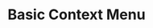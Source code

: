 ---
title: Basic Context Menu
category: Application
paid: false
isActive: true
ltr: {"preview":"function App() {\nconst MenuItem = ({ children, ...props }) => (\n    <li key={props.key || \"\"}>\n        <button {...props} className=\"w-full flex items-center justify-between gap-x-2 px-2 py-1.5 hover:text-white hover:bg-blue-600 active:bg-blue-500 rounded-lg duration-150 group cursor-default\" role=\"menuitem\">\n            {children}\n        </button>\n    </li>\n)\n\nconst CommandItem = ({ children, ...props }) => (\n    <span {...props} className=\"text-gray-500 group-hover:text-white duration-150\">\n        {children}\n    </span>\n)\n\n    const contextmenuRef = React.useRef()\n    const contextmenuHandler = React.useRef()\n    const [isActive, setIsActive] = React.useState(false)\n    const [position, setPosition] = React.useState({ x: 0, y: 0 })\n\n    const menuItems = {\n        group_1: [\n            {\n                name: \"Share\",\n                command: \"\"\n            },\n            {\n                name: \"Get link\",\n                command: \"\"\n            },\n            {\n                name: \"Move to\",\n                command: \"Ctrl+M\"\n            },\n        ],\n        group_2: [\n            {\n                name: \"Copy link\",\n                command: \"Ctrl+C\"\n            },\n        ],\n        group_3: [\n            {\n                name: \"Rename\",\n                command: \"\"\n            },\n            {\n                name: \"Duplicate\",\n                command: \"\"\n            },\n        ],\n        group_4: [\n            {\n                name: \"Delete\",\n                command: \"Ctrl+D\"\n            },\n            {\n                name: \"Archieve\",\n                command: \"\"\n            },\n            {\n                name: \"Import files\",\n                command: \"\"\n            },\n        ],\n    }\n\n    const handlecontextMenu = (e) => {\n        e.preventDefault()\n        const { pageX, pageY } = e\n        setIsActive(true)\n        setTimeout(() => {\n            const rect = contextmenuRef.current.getBoundingClientRect();\n            const x = (pageX + rect.width) > window.innerWidth ? (window.innerWidth - rect.width) : pageX + 2;\n            const y = (pageY + rect.height) > window.innerHeight ? (window.innerHeight - rect.height) : pageY + 2;\n            setPosition({ x, y })\n            contextmenuRef.current.classList.remove(\"opacity-0\")\n            document.documentElement.classList.add(\"overflow-hidden\")\n        }, 100)\n    }\n\n    const resetToDefault = () => {\n        setIsActive(false)\n        document.documentElement.classList.remove(\"overflow-hidden\")\n    }\n\n    React.useEffect(() => {\n        document.addEventListener(\"click\", () => resetToDefault())\n        document.addEventListener(\"contextmenu\", (e) => {\n            if (contextmenuHandler.current && !contextmenuHandler.current.contains(e.target)) resetToDefault()\n        })\n    }, [])\n\n\n    return (\n        <main className=\"px-4 pt-12\" style={{height: \"520px\"}}>\n            {/* Card */}\n            <div ref={contextmenuHandler} onContextMenu={handlecontextMenu} className=\"max-w-sm h-32 mx-auto rounded-lg border border-dashed bg-gray-50 text-sm flex items-center justify-center select-none text-gray-600\">\n                <p>Right click here.</p>\n            </div>\n            {/* The context menu */}\n            {\n                isActive ? (\n                    <div ref={contextmenuRef} className=\"fixed z-10 opacity-0 max-w-[17rem] w-full rounded-lg bg-white shadow-md border text-sm text-gray-800\" style={{ top: `${position.y}px`, left: `${position.x}px` }}>\n                        <ul className=\"px-2 py-1.5\" role=\"menu\">\n                            {\n                                menuItems.group_1.map((item, idx) => (\n                                    <MenuItem key={idx}>\n                                        {item.name}\n                                        <CommandItem>\n                                            {item.command}\n                                        </CommandItem>\n                                    </MenuItem>\n                                ))\n                            }\n                        </ul>\n                        {[menuItems.group_2, menuItems.group_3, menuItems.group_4].map((group, i) => (\n                            <ul className=\"px-2 py-1.5 border-t\" role=\"menu\" key={i}>\n                                {group.map((item, idx) => (\n                                    <MenuItem key={idx}>\n                                        {item.name}\n                                        <CommandItem>\n                                            {item.command}\n                                        </CommandItem>\n                                    </MenuItem>\n                                ))}\n                            </ul>\n                        ))}\n                    </div>\n                ) : \"\"\n            }\n        </main>\n    )\n}","vue":{"vueCss":[],"vueTail":[]},"react":{"jsxCss":[],"jsxTail":[{"label":"App.jsx","code":"import { useEffect, useRef, useState } from \"react\"\n\nconst MenuItem = ({ children, ...props }) => (\n    <li key={props.key || \"\"}>\n        <button {...props} className=\"w-full flex items-center justify-between gap-x-2 px-2 py-1.5 hover:text-white hover:bg-blue-600 active:bg-blue-500 rounded-lg duration-150 group cursor-default\" role=\"menuitem\">\n            {children}\n        </button>\n    </li>\n)\n\nconst CommandItem = ({ children, ...props }) => (\n    <span {...props} className=\"text-gray-500 group-hover:text-white duration-150\">\n        {children}\n    </span>\n)\n\nexport default () => {\n\n    const contextmenuRef = useRef()\n    const contextmenuHandler = useRef()\n    const [isActive, setIsActive] = useState(false)\n    const [position, setPosition] = useState({ x: 0, y: 0 })\n\n    const menuItems = {\n        group_1: [\n            {\n                name: \"Share\",\n                command: \"\"\n            },\n            {\n                name: \"Get link\",\n                command: \"\"\n            },\n            {\n                name: \"Move to\",\n                command: \"Ctrl+M\"\n            },\n        ],\n        group_2: [\n            {\n                name: \"Copy link\",\n                command: \"Ctrl+C\"\n            },\n        ],\n        group_3: [\n            {\n                name: \"Rename\",\n                command: \"\"\n            },\n            {\n                name: \"Duplicate\",\n                command: \"\"\n            },\n        ],\n        group_4: [\n            {\n                name: \"Delete\",\n                command: \"Ctrl+D\"\n            },\n            {\n                name: \"Archieve\",\n                command: \"\"\n            },\n            {\n                name: \"Import files\",\n                command: \"\"\n            },\n        ],\n    }\n\n    const handlecontextMenu = (e) => {\n        e.preventDefault()\n        const { pageX, pageY } = e\n        setIsActive(true)\n        setTimeout(() => {\n            const rect = contextmenuRef.current.getBoundingClientRect();\n            const x = (pageX + rect.width) > window.innerWidth ? (window.innerWidth - rect.width) : pageX + 2;\n            const y = (pageY + rect.height) > window.innerHeight ? (window.innerHeight - rect.height) : pageY + 2;\n            setPosition({ x, y })\n            contextmenuRef.current.classList.remove(\"opacity-0\")\n            document.documentElement.classList.add(\"overflow-hidden\")\n        }, 100)\n    }\n\n    const resetToDefault = () => {\n        setIsActive(false)\n        document.documentElement.classList.remove(\"overflow-hidden\")\n    }\n\n    useEffect(() => {\n        document.addEventListener(\"click\", () => resetToDefault())\n        document.addEventListener(\"contextmenu\", (e) => {\n            if (contextmenuHandler.current && !contextmenuHandler.current.contains(e.target)) resetToDefault()\n        })\n    }, [])\n\n\n    return (\n        <main className=\"px-4\">\n            {/* Card */}\n            <div ref={contextmenuHandler} onContextMenu={handlecontextMenu} className=\"max-w-sm h-32 mx-auto mt-12 rounded-lg border border-dashed bg-gray-50 text-sm flex items-center justify-center select-none text-gray-600\">\n                <p>Right click here.</p>\n            </div>\n            {/* The context menu */}\n            {\n                isActive ? (\n                    <div ref={contextmenuRef} className=\"fixed z-10 opacity-0 max-w-[17rem] w-full rounded-lg bg-white shadow-md border text-sm text-gray-800\" style={{ top: `${position.y}px`, left: `${position.x}px` }}>\n                        <ul className=\"px-2 py-1.5\" role=\"menu\">\n                            {\n                                menuItems.group_1.map((item, idx) => (\n                                    <MenuItem key={idx}>\n                                        {item.name}\n                                        <CommandItem>\n                                            {item.command}\n                                        </CommandItem>\n                                    </MenuItem>\n                                ))\n                            }\n                        </ul>\n                        {[menuItems.group_2, menuItems.group_3, menuItems.group_4].map((group, i) => (\n                            <ul className=\"px-2 py-1.5 border-t\" role=\"menu\" key={i}>\n                                {group.map((item, idx) => (\n                                    <MenuItem key={idx}>\n                                        {item.name}\n                                        <CommandItem>\n                                            {item.command}\n                                        </CommandItem>\n                                    </MenuItem>\n                                ))}\n                            </ul>\n                        ))}\n                    </div>\n                ) : \"\"\n            }\n        </main>\n    )\n}"}]}}
rtl: {"preview":"function App() {\nconst MenuItem = ({ children, ...props }) => (\n    <li key={props.key || \"\"}>\n        <button {...props} className=\"w-full flex items-center justify-between gap-x-2 px-2 py-1.5 hover:text-white hover:bg-blue-600 active:bg-blue-500 rounded-lg duration-150 group cursor-default\" role=\"menuitem\">\n            {children}\n        </button>\n    </li>\n)\n\nconst CommandItem = ({ children, ...props }) => (\n    <span {...props} className=\"text-gray-500 group-hover:text-white duration-150\">\n        {children}\n    </span>\n)\n\n    const contextmenuRef = React.useRef()\n    const contextmenuHandler = React.useRef()\n    const [isActive, setIsActive] = React.useState(false)\n    const [position, setPosition] = React.useState({ x: 0, y: 0 })\n\n    const menuItems = {\n        group_1: [\n            {\n                name: \"شارك\",\n                command: \"\"\n            },\n            {\n                name: \"خذ رابط\",\n                command: \"\"\n            },\n            {\n                name: \"نقل\",\n                command: \"Ctrl+M\"\n            },\n        ],\n        group_2: [\n            {\n                name: \"نسخ الرابط\",\n                command: \"Ctrl+C\"\n            },\n        ],\n        group_3: [\n            {\n                name: \"إعادة تسمية\",\n                command: \"\"\n            },\n            {\n                name: \"كرر\",\n                command: \"\"\n            },\n        ],\n        group_4: [\n            {\n                name: \"حذف\",\n                command: \"Ctrl+D\"\n            },\n            {\n                name: \"ارشفة\",\n                command: \"\"\n            },\n            {\n                name: \"استيراد الملفات\",\n                command: \"\"\n            },\n        ],\n    }\n\n    const handlecontextMenu = (e) => {\n        e.preventDefault()\n        const { pageX, pageY } = e\n        setIsActive(true)\n        setTimeout(() => {\n            const rect = contextmenuRef.current.getBoundingClientRect();\n            const x = (pageX + rect.width) > window.innerWidth ? (window.innerWidth - rect.width) : pageX + 2;\n            const y = (pageY + rect.height) > window.innerHeight ? (window.innerHeight - rect.height) : pageY + 2;\n            setPosition({ x, y })\n            contextmenuRef.current.classList.remove(\"opacity-0\")\n            document.documentElement.classList.add(\"overflow-hidden\")\n        }, 100)\n    }\n\n    const resetToDefault = () => {\n        setIsActive(false)\n        document.documentElement.classList.remove(\"overflow-hidden\")\n    }\n\n    React.useEffect(() => {\n        document.addEventListener(\"click\", () => resetToDefault())\n        document.addEventListener(\"contextmenu\", (e) => {\n            if (contextmenuHandler.current && !contextmenuHandler.current.contains(e.target)) resetToDefault()\n        })\n    }, [])\n\n\n    return (\n        <main className=\"px-4 pt-12\" style={{height: \"520px\"}}>\n            {/* Card */}\n            <div ref={contextmenuHandler} onContextMenu={handlecontextMenu} className=\"max-w-sm h-32 mx-auto rounded-lg border border-dashed bg-gray-50 text-sm flex items-center justify-center select-none text-gray-600\">\n                <p>انقر بزر الماوس الأيمن هنا.</p>\n            </div>\n            {/* The context menu */}\n            {\n                isActive ? (\n                    <div ref={contextmenuRef} className=\"fixed z-10 opacity-0 max-w-[17rem] w-full rounded-lg bg-white shadow-md border text-sm text-gray-800\" style={{ top: `${position.y}px`, left: `${position.x}px` }}>\n                        <ul className=\"px-2 py-1.5\" role=\"menu\">\n                            {\n                                menuItems.group_1.map((item, idx) => (\n                                    <MenuItem key={idx}>\n                                        {item.name}\n                                        <CommandItem>\n                                            {item.command}\n                                        </CommandItem>\n                                    </MenuItem>\n                                ))\n                            }\n                        </ul>\n                        {[menuItems.group_2, menuItems.group_3, menuItems.group_4].map((group, i) => (\n                            <ul className=\"px-2 py-1.5 border-t\" role=\"menu\" key={i}>\n                                {group.map((item, idx) => (\n                                    <MenuItem key={idx}>\n                                        {item.name}\n                                        <CommandItem>\n                                            {item.command}\n                                        </CommandItem>\n                                    </MenuItem>\n                                ))}\n                            </ul>\n                        ))}\n                    </div>\n                ) : \"\"\n            }\n        </main>\n    )\n}","react":{"jsxTail":[{"code":"import { useEffect, useRef, useState } from \"react\"\n\nconst MenuItem = ({ children, ...props }) => (\n    <li key={props.key || \"\"}>\n        <button {...props} className=\"w-full flex items-center justify-between gap-x-2 px-2 py-1.5 hover:text-white hover:bg-blue-600 active:bg-blue-500 rounded-lg duration-150 group cursor-default\" role=\"menuitem\">\n            {children}\n        </button>\n    </li>\n)\n\nconst CommandItem = ({ children, ...props }) => (\n    <span {...props} className=\"text-gray-500 group-hover:text-white duration-150\">\n        {children}\n    </span>\n)\n\nexport default () => {\n\n    const contextmenuRef = useRef()\n    const contextmenuHandler = useRef()\n    const [isActive, setIsActive] = useState(false)\n    const [position, setPosition] = useState({ x: 0, y: 0 })\n\n    const menuItems = {\n        group_1: [\n            {\n                name: \"شارك\",\n                command: \"\"\n            },\n            {\n                name: \"خذ رابط\",\n                command: \"\"\n            },\n            {\n                name: \"نقل\",\n                command: \"Ctrl+M\"\n            },\n        ],\n        group_2: [\n            {\n                name: \"نسخ الرابط\",\n                command: \"Ctrl+C\"\n            },\n        ],\n        group_3: [\n            {\n                name: \"إعادة تسمية\",\n                command: \"\"\n            },\n            {\n                name: \"كرر\",\n                command: \"\"\n            },\n        ],\n        group_4: [\n            {\n                name: \"حذف\",\n                command: \"Ctrl+D\"\n            },\n            {\n                name: \"ارشفة\",\n                command: \"\"\n            },\n            {\n                name: \"استيراد الملفات\",\n                command: \"\"\n            },\n        ],\n    }\n\n    const handlecontextMenu = (e) => {\n        e.preventDefault()\n        const { pageX, pageY } = e\n        setIsActive(true)\n        setTimeout(() => {\n            const rect = contextmenuRef.current.getBoundingClientRect();\n            const x = (pageX + rect.width) > window.innerWidth ? (window.innerWidth - rect.width) : pageX + 2;\n            const y = (pageY + rect.height) > window.innerHeight ? (window.innerHeight - rect.height) : pageY + 2;\n            setPosition({ x, y })\n            contextmenuRef.current.classList.remove(\"opacity-0\")\n            document.documentElement.classList.add(\"overflow-hidden\")\n        }, 100)\n    }\n\n    const resetToDefault = () => {\n        setIsActive(false)\n        document.documentElement.classList.remove(\"overflow-hidden\")\n    }\n\n    useEffect(() => {\n        document.addEventListener(\"click\", () => resetToDefault())\n        document.addEventListener(\"contextmenu\", (e) => {\n            if (contextmenuHandler.current && !contextmenuHandler.current.contains(e.target)) resetToDefault()\n        })\n    }, [])\n\n\n    return (\n        <main className=\"px-4\">\n            {/* Card */}\n            <div ref={contextmenuHandler} onContextMenu={handlecontextMenu} className=\"max-w-sm h-32 mx-auto mt-12 rounded-lg border border-dashed bg-gray-50 text-sm flex items-center justify-center select-none text-gray-600\">\n                <p>انقر بزر الماوس الأيمن هنا.</p>\n            </div>\n            {/* The context menu */}\n            {\n                isActive ? (\n                    <div ref={contextmenuRef} className=\"fixed z-10 opacity-0 max-w-[17rem] w-full rounded-lg bg-white shadow-md border text-sm text-gray-800\" style={{ top: `${position.y}px`, left: `${position.x}px` }}>\n                        <ul className=\"px-2 py-1.5\" role=\"menu\">\n                            {\n                                menuItems.group_1.map((item, idx) => (\n                                    <MenuItem key={idx}>\n                                        {item.name}\n                                        <CommandItem>\n                                            {item.command}\n                                        </CommandItem>\n                                    </MenuItem>\n                                ))\n                            }\n                        </ul>\n                        {[menuItems.group_2, menuItems.group_3, menuItems.group_4].map((group, i) => (\n                            <ul className=\"px-2 py-1.5 border-t\" role=\"menu\" key={i}>\n                                {group.map((item, idx) => (\n                                    <MenuItem key={idx}>\n                                        {item.name}\n                                        <CommandItem>\n                                            {item.command}\n                                        </CommandItem>\n                                    </MenuItem>\n                                ))}\n                            </ul>\n                        ))}\n                    </div>\n                ) : \"\"\n            }\n        </main>\n    )\n}","label":"App.jsx"}],"jsxCss":[]},"vue":{"vueTail":[],"vueCss":[]}}
slug: /context-menus
id: c4f633ab-f487-47c6-80e0-a6712d74dd3d
created_at: 1682973538578
---